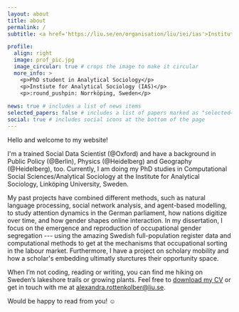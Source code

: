 ```yaml
---
layout: about
title: about
permalink: /
subtitle: <a href='https://liu.se/en/organisation/liu/iei/ias'>Institute for Analytical Sociology</a>, Linköping University, Sweden.

profile:
  align: right
  image: prof_pic.jpg
  image_circular: true # crops the image to make it circular
  more_info: >
    <p>PhD student in Analytical Sociology</p>
    <p>Instiute for Analytical Sociology (IAS)</p>
    <p>:round_pushpin: Norrköping, Sweden</p>
    
news: true # includes a list of news items
selected_papers: false # includes a list of papers marked as "selected={true}"
social: true # includes social icons at the bottom of the page
---
```


Hello and welcome to my website! 

I'm a trained Social Data Scientist (@Oxford) and have a background in Public Policy (@Berlin), Physics (@Heidelberg) and Geography (@Heidelberg), too. Currently, I am doing my PhD studies in Computational Social Sciences/Analytical Sociology at the Institute for Analytical Sociology, Linköping University, Sweden.

My past projects have combined different methods, such as natural language processing, social network analysis, and agent-based modelling, to study attention dynamics in the German parliament, how nations digitize over time, and how gender shapes online interaction. In my dissertation, I focus on the emergence and reproduction of occupational gender segregation --- using the amazing Swedish full-population register data and computational methods to get at the mechanisms that occupational sorting in the labour market. Furthermore, I have a project on scholary mobility and how a scholar's embedding ultimatly sturctures their opportunity space. 

 <p>
 When I’m not coding, reading or writing, you can find me hiking on Sweden’s lakeshore trails or growing plants. Feel free to
<a href="{{ '/assets/pdf/Rottenkolber_CV_Website.pdf' | relative_url}}">download my CV</a>
or get in touch with me at 
<a href="mailto:alexandra.rottenkolber@liu.se">alexandra.rottenkolber@liu.se</a>.
 </p>
 
Would be happy to read from you! :relaxed:
